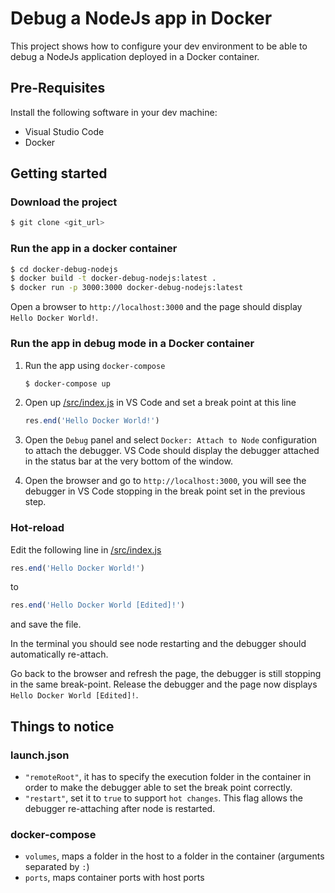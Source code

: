 Debug a NodeJs app in Docker
============================
This project shows how to configure your dev environment to be able to debug
a NodeJs application deployed in a Docker container.

Pre-Requisites
--------------
Install the following software in your dev machine:
- Visual Studio Code
- Docker

Getting started
---------------
### Download the project
```bash
$ git clone <git_url>
```
### Run the app in a docker container
```bash
$ cd docker-debug-nodejs
$ docker build -t docker-debug-nodejs:latest .
$ docker run -p 3000:3000 docker-debug-nodejs:latest
```
Open a browser to `http://localhost:3000` and the page should display
`Hello Docker World!`.

### Run the app in debug mode in a Docker container
1. Run the app using `docker-compose`
    ```bash
    $ docker-compose up
    ```

2. Open up [/src/index.js](/src/index.js) in VS Code and set a break point at this line
    ```javascript
    res.end('Hello Docker World!')
    ```

3. Open the `Debug` panel and select `Docker: Attach to Node` configuration
to attach the debugger. VS Code should display the debugger attached in the
status bar at the very bottom of the window.

4. Open the browser and go to `http://localhost:3000`, you will see the
debugger in VS Code stopping in the break point set in the previous step.

### Hot-reload
Edit the following line in [/src/index.js](/src/index.js)
```javascript
res.end('Hello Docker World!')
``` 
to
```javascript
res.end('Hello Docker World [Edited]!')
```
and save the file.

In the terminal you should see node restarting and the debugger should
automatically re-attach.

Go back to the browser and refresh the page, the debugger is still stopping in the same break-point.
Release the debugger and the page now displays
`Hello Docker World [Edited]!`.

Things to notice
----------------

### launch.json
- `"remoteRoot"`, it has to specify the execution folder in the container
in order to make the debugger able to set the break point correctly.
-  `"restart"`, set it to `true` to support `hot changes`. 
This flag allows the debugger re-attaching after node is restarted.

### docker-compose
- `volumes`, maps a folder in the host to a folder in the container
(arguments separated by `:`)
- `ports`, maps container ports with host ports



